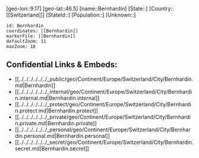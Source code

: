 ﻿---
location: [46.5,9.17]
mapzoom: [7,12] 
mapmarker: city 
type: City
tags:
- geo/City


SpocWebEntityId: 29137
isDeleted: false
confidential: public

---
[geo-lon::9.17]
[geo-lat::46.5]
[name::Bernhardin]
[State::]
[Country::[[Switzerland]]]
[StateId::]
[Population::]
[Unknown::]


```leaflet
id: Bernhardin
coordinates: [[Bernhardin]]
markerFile: [[Bernhardin]]
defaultZoom: 11 
maxZoom: 18
```


## Confidential Links & Embeds: 
- [[../../../../../../_public/geo/Continent/Europe/Switzerland/City/Bernhardin.md|Bernhardin]] 
- [[../../../../../../_internal/geo/Continent/Europe/Switzerland/City/Bernhardin.internal.md|Bernhardin.internal]] 
- [[../../../../../../_protect/geo/Continent/Europe/Switzerland/City/Bernhardin.protect.md|Bernhardin.protect]] 
- [[../../../../../../_private/geo/Continent/Europe/Switzerland/City/Bernhardin.private.md|Bernhardin.private]] 
- [[../../../../../../_personal/geo/Continent/Europe/Switzerland/City/Bernhardin.personal.md|Bernhardin.personal]] 
- [[../../../../../../_secret/geo/Continent/Europe/Switzerland/City/Bernhardin.secret.md|Bernhardin.secret]] 
